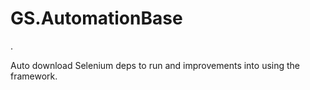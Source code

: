 # GS.AutomationBase
.

Auto download Selenium deps to run and improvements into using the framework.
